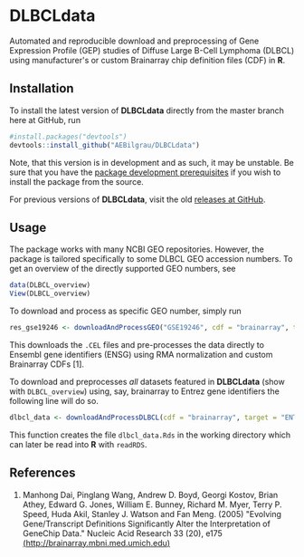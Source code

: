 DLBCLdata
=========

Automated and reproducible download and preprocessing of Gene Expression Profile (GEP) studies of Diffuse Large B-Cell Lymphoma (DLBCL) using manufacturer's or custom Brainarray chip definition files (CDF) in **R**.

## Installation
To install the latest version of **DLBCLdata** directly from the master branch here at GitHub, run

```R
#install.packages("devtools")
devtools::install_github("AEBilgrau/DLBCLdata")
```

Note, that this version is in development and as such, it may be unstable. Be sure that you have the [package development prerequisites](http://www.rstudio.com/ide/docs/packages/prerequisites) if you wish to install the package from the source.

For previous versions of **DLBCLdata**, visit the old [releases at GitHub](https://github.com/AEBilgrau/DLBCLdata/releases).

## Usage
The package works with many NCBI GEO repositories. However, the package is tailored specifically to some DLBCL GEO accession numbers. To get an overview of the directly supported GEO numbers, see

```R
data(DLBCL_overview)
View(DLBCL_overview)
```

To download and process as specific GEO number, simply run

```R
res_gse19246 <- downloadAndProcessGEO("GSE19246", cdf = "brainarray", target = "ensg")
```

This downloads the `.CEL` files and pre-processes the data directly to Ensembl gene identifiers (ENSG) using RMA normalization and custom Brainarray CDFs [1].

To download and preprocesses *all* datasets featured in **DLBCLdata** (show with `DLBCL_overview`) using, say, brainarray to Entrez gene identifiers the following line will do so.

```R
dlbcl_data <- downloadAndProcessDLBCL(cdf = "brainarray", target = "ENTREZG")
```

This function creates the file `dlbcl_data.Rds` in the working directory which can later be read into **R** with `readRDS`.

## References

 1. Manhong Dai, Pinglang Wang, Andrew D. Boyd, Georgi Kostov, Brian Athey, Edward G. Jones, William E. Bunney, Richard M. Myer, Terry P. Speed, Huda Akil, Stanley J. Watson and Fan Meng. (2005) "Evolving Gene/Transcript Definitions Significantly Alter the Interpretation of GeneChip Data." Nucleic Acid Research 33 (20), e175 [(http://brainarray.mbni.med.umich.edu)](http://brainarray.mbni.med.umich.edu/Brainarray/Database/CustomCDF/genomic_curated_CDF.asp)
